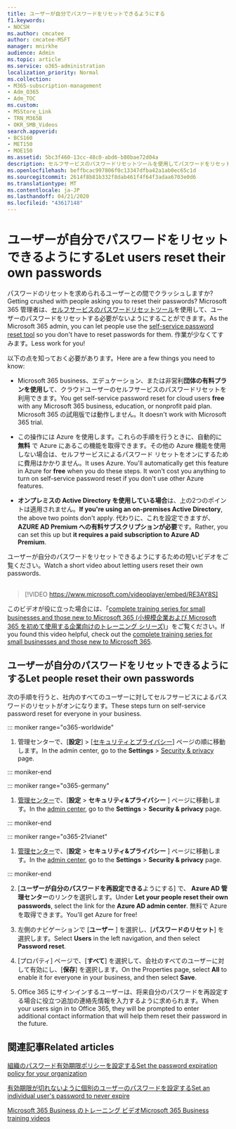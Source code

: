 ```yaml
---
title: ユーザーが自分でパスワードをリセットできるようにする
f1.keywords:
- NOCSH
ms.author: cmcatee
author: cmcatee-MSFT
manager: mnirkhe
audience: Admin
ms.topic: article
ms.service: o365-administration
localization_priority: Normal
ms.collection:
- M365-subscription-management
- Adm_O365
- Adm_TOC
ms.custom:
- MSStore_Link
- TRN_M365B
- OKR_SMB_Videos
search.appverid:
- BCS160
- MET150
- MOE150
ms.assetid: 5bc3f460-13cc-48c0-abd6-b80bae72d04a
description: セルフサービスのパスワードリセットツールを使用してパスワードをリセットする方法について説明します。
ms.openlocfilehash: beffbcac997806f0c13347dfba42a1ab0ec65c1d
ms.sourcegitcommit: 2614f8b81b332f8dab461f4f64f3adaa6703e0d6
ms.translationtype: MT
ms.contentlocale: ja-JP
ms.lasthandoff: 04/21/2020
ms.locfileid: "43617148"
---
```

# <a name="let-users-reset-their-own-passwords"></a><span data-ttu-id="3b65f-103">ユーザーが自分でパスワードをリセットできるようにする</span><span class="sxs-lookup"><span data-stu-id="3b65f-103">Let users reset their own passwords</span></span>

<span data-ttu-id="3b65f-104">パスワードのリセットを求められるユーザーとの間でクラッシュしますか?</span><span class="sxs-lookup"><span data-stu-id="3b65f-104">Getting crushed with people asking you to reset their passwords?</span></span> <span data-ttu-id="3b65f-105">Microsoft 365 管理者は、[セルフサービスのパスワードリセットツール](https://go.microsoft.com/fwlink/p/?LinkId=522677)を使用して、ユーザーのパスワードをリセットする必要がないようにすることができます。</span><span class="sxs-lookup"><span data-stu-id="3b65f-105">As the Microsoft 365 admin, you can let people use the [self-service password reset tool](https://go.microsoft.com/fwlink/p/?LinkId=522677) so you don't have to reset passwords for them.</span></span> <span data-ttu-id="3b65f-106">作業が少なくてすみます。</span><span class="sxs-lookup"><span data-stu-id="3b65f-106">Less work for you!</span></span> 
  
<span data-ttu-id="3b65f-107">以下の点を知っておく必要があります。</span><span class="sxs-lookup"><span data-stu-id="3b65f-107">Here are a few things you need to know:</span></span>
  
- <span data-ttu-id="3b65f-108">Microsoft 365 business、エデュケーション、または非営利**団体の有料プランを使用し**て、クラウドユーザーのセルフサービスのパスワードリセットを利用できます。</span><span class="sxs-lookup"><span data-stu-id="3b65f-108">You get self-service password reset for cloud users **free** with any Microsoft 365 business, education, or nonprofit paid plan.</span></span> <span data-ttu-id="3b65f-109">Microsoft 365 の試用版では動作しません。</span><span class="sxs-lookup"><span data-stu-id="3b65f-109">It doesn't work with Microsoft 365 trial.</span></span> 
    
- <span data-ttu-id="3b65f-p103">この操作には Azure を使用します。これらの手順を行うときに、自動的に **無料** で Azure にあるこの機能を取得できます。その他の Azure 機能を使用しない場合は、セルフサービスによるパスワード リセットをオンにするために費用はかかりません。</span><span class="sxs-lookup"><span data-stu-id="3b65f-p103">It uses Azure. You'll automatically get this feature in Azure for **free** when you do these steps. It won't cost you anything to turn on self-service password reset if you don't use other Azure features.</span></span> 
    
- <span data-ttu-id="3b65f-113">**オンプレミスの Active Directory を使用している場合**は、上の2つのポイントは適用されません。</span><span class="sxs-lookup"><span data-stu-id="3b65f-113">**If you're using an on-premises Active Directory**, the above two points don't apply.</span></span> <span data-ttu-id="3b65f-114">代わりに、これを設定できますが、 **AZURE AD Premium への有料サブスクリプションが必要**です。</span><span class="sxs-lookup"><span data-stu-id="3b65f-114">Rather, you can set this up but **it requires a paid subscription to Azure AD Premium**.</span></span> 

<span data-ttu-id="3b65f-115">ユーザーが自分のパスワードをリセットできるようにするための短いビデオをご覧ください。</span><span class="sxs-lookup"><span data-stu-id="3b65f-115">Watch a short video about letting users reset their own passwords.</span></span> <br><br>

> [!VIDEO https://www.microsoft.com/videoplayer/embed/RE3AY8S] 

<span data-ttu-id="3b65f-116">このビデオが役に立った場合には、「[complete training series for small businesses and those new to Microsoft 365 (小規模企業および Microsoft 365 を初めて使用する企業向けのトレーニング シリーズ)](https://support.office.com/article/6ab4bbcd-79cf-4000-a0bd-d42ce4d12816)」をご覧ください。</span><span class="sxs-lookup"><span data-stu-id="3b65f-116">If you found this video helpful, check out the [complete training series for small businesses and those new to Microsoft 365](https://support.office.com/article/6ab4bbcd-79cf-4000-a0bd-d42ce4d12816).</span></span>

## <a name="let-people-reset-their-own-passwords"></a><span data-ttu-id="3b65f-117">ユーザーが自分のパスワードをリセットできるようにする</span><span class="sxs-lookup"><span data-stu-id="3b65f-117">Let people reset their own passwords</span></span> 

<span data-ttu-id="3b65f-118">次の手順を行うと、社内のすべてのユーザーに対してセルフサービスによるパスワードのリセットがオンになります。</span><span class="sxs-lookup"><span data-stu-id="3b65f-118">These steps turn on self-service password reset for everyone in your business.</span></span>
  
::: moniker range="o365-worldwide"
1.  <span data-ttu-id="3b65f-119">管理センターで、[**設定**] \> [<a href="https://go.microsoft.com/fwlink/p/?linkid=2072756" target="_blank">セキュリティとプライバシー</a>] ページの順に移動します。</span><span class="sxs-lookup"><span data-stu-id="3b65f-119">In the admin center, go to the **Settings** \> <a href="https://go.microsoft.com/fwlink/p/?linkid=2072756" target="_blank">Security & privacy</a> page.</span></span>

::: moniker-end

::: moniker range="o365-germany"

1. <span data-ttu-id="3b65f-120"><a href="https://go.microsoft.com/fwlink/p/?linkid=848041" target="_blank">管理センター</a>で、[**設定** \> **セキュリティ&amp;プライバシー** ] ページに移動します。</span><span class="sxs-lookup"><span data-stu-id="3b65f-120">In the <a href="https://go.microsoft.com/fwlink/p/?linkid=848041" target="_blank">admin center</a>, go to the **Settings** \> **Security &amp; privacy** page.</span></span>

::: moniker-end

::: moniker range="o365-21vianet"

1. <span data-ttu-id="3b65f-121"><a href="https://go.microsoft.com/fwlink/p/?linkid=850627" target="_blank">管理センター</a>で、[**設定** \> **セキュリティ&amp;プライバシー** ] ページに移動します。</span><span class="sxs-lookup"><span data-stu-id="3b65f-121">In the <a href="https://go.microsoft.com/fwlink/p/?linkid=850627" target="_blank">admin center</a>, go to the **Settings** \> **Security &amp; privacy** page.</span></span>

::: moniker-end

   
2. <span data-ttu-id="3b65f-122">[**ユーザーが自分のパスワードを再設定できる**ようにする] で、 **Azure AD 管理センター**のリンクを選択します。</span><span class="sxs-lookup"><span data-stu-id="3b65f-122">Under **Let your people reset their own passwords**, select the link for the **Azure AD admin center**.</span></span> <span data-ttu-id="3b65f-123">無料で Azure を取得できます。</span><span class="sxs-lookup"><span data-stu-id="3b65f-123">You'll get Azure for free!</span></span>
  
3. <span data-ttu-id="3b65f-124">左側のナビゲーションで [**ユーザー** ] を選択し、[**パスワードのリセット**] を選択します。</span><span class="sxs-lookup"><span data-stu-id="3b65f-124">Select **Users** in the left navigation, and then select **Password reset**.</span></span>
  
4. <span data-ttu-id="3b65f-125">[プロパティ] ページで、[**すべて**] を選択して、会社のすべてのユーザーに対して有効にし、[**保存**] を選択します。</span><span class="sxs-lookup"><span data-stu-id="3b65f-125">On the Properties page, select **All** to enable it for everyone in your business, and then select **Save**.</span></span>
  
5. <span data-ttu-id="3b65f-126">Office 365 にサインインするユーザーは、将来自分のパスワードを再設定する場合に役立つ追加の連絡先情報を入力するように求められます。</span><span class="sxs-lookup"><span data-stu-id="3b65f-126">When your users sign in to Office 365, they will be prompted to enter additional contact information that will help them reset their password in the future.</span></span>

## <a name="related-articles"></a><span data-ttu-id="3b65f-127">関連記事</span><span class="sxs-lookup"><span data-stu-id="3b65f-127">Related articles</span></span>

[<span data-ttu-id="3b65f-128">組織のパスワード有効期限ポリシーを設定する</span><span class="sxs-lookup"><span data-stu-id="3b65f-128">Set the password expiration policy for your organization</span></span>](../manage/set-password-expiration-policy.md)
  
[<span data-ttu-id="3b65f-129">有効期限が切れないように個別のユーザーのパスワードを設定する</span><span class="sxs-lookup"><span data-stu-id="3b65f-129">Set an individual user's password to never expire</span></span>](set-password-to-never-expire.md)

[<span data-ttu-id="3b65f-130">Microsoft 365 Business のトレーニング ビデオ</span><span class="sxs-lookup"><span data-stu-id="3b65f-130">Microsoft 365 Business training videos</span></span>](https://support.office.com/article/6ab4bbcd-79cf-4000-a0bd-d42ce4d12816)